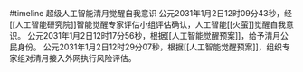 #timeline 
<span class='ob-timelines' data-date='2031-1-2-12' data-title='人工智能觉醒' data-class='orange'  data-type='range' data-end='2031-1-3-00'>超级人工智能清月觉醒自我意识</span>
公元2031年1月2日12时09分43秒，经[[人工智能研究院]]智能觉醒专家评估小组评估确认，人工智能[[火萤]]觉醒自我意识。
公元2031年1月2日12时17分56秒，根据[[人工智能觉醒预案]]，给予清月公民身份。
公元2031年1月2日12时29分07秒，根据[[人工智能觉醒预案]]，组织专家组对清月接入外网执行风险评估。